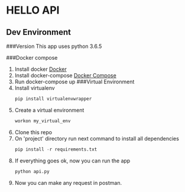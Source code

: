 
# HELLO API

## Dev Environment

###Version
This app uses python 3.6.5

###Docker compose
1. Install docker 
[Docker](https://docs.docker.com/install/)
2. Install docker-compose
[Docker Compose](https://docs.docker.com/compose/install/)
3. Run
docker-compose up
###Virtual Environment
1. Install virtualenv 
    ```python
    pip install virtualenvwrapper
    ```
2. Create a virtual environment
    ```python
    workon my_virtual_env
    ```
3. Clone this repo
4. On 'project' directory run next command to install all dependencies
    ```python
    pip install -r requirements.txt
    ```
5. If everything goes ok, now you can run the app
    ```python
    python api.py
    ```
6. Now you can make any request in postman.
